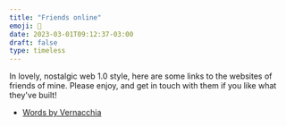 ```yaml
---
title: "Friends online"
emoji: 🥰
date: 2023-03-01T09:12:37-03:00
draft: false
type: timeless
---
```


In lovely, nostalgic web 1.0 style, here are some links to the websites of friends of mine. Please enjoy, and get in touch with them if you like what they've built!

* [Words by Vernacchia](https://words.byvernacchia.com)
